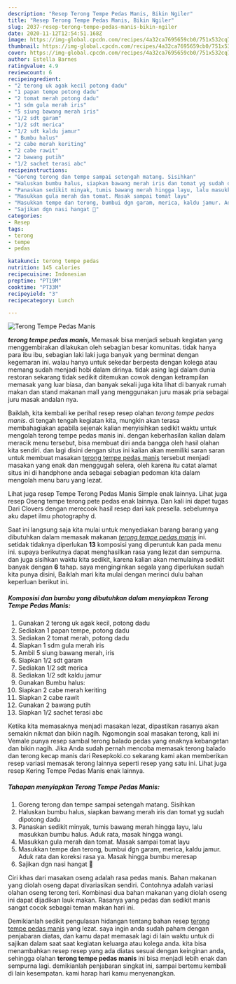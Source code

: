 ```yaml
---
description: "Resep Terong Tempe Pedas Manis, Bikin Ngiler"
title: "Resep Terong Tempe Pedas Manis, Bikin Ngiler"
slug: 2037-resep-terong-tempe-pedas-manis-bikin-ngiler
date: 2020-11-12T12:54:51.168Z
image: https://img-global.cpcdn.com/recipes/4a32ca7695659cb0/751x532cq70/terong-tempe-pedas-manis-foto-resep-utama.jpg
thumbnail: https://img-global.cpcdn.com/recipes/4a32ca7695659cb0/751x532cq70/terong-tempe-pedas-manis-foto-resep-utama.jpg
cover: https://img-global.cpcdn.com/recipes/4a32ca7695659cb0/751x532cq70/terong-tempe-pedas-manis-foto-resep-utama.jpg
author: Estella Barnes
ratingvalue: 4.9
reviewcount: 6
recipeingredient:
- "2 terong uk agak kecil potong dadu"
- "1 papan tempe potong dadu"
- "2 tomat merah potong dadu"
- "1 sdm gula merah iris"
- "5 siung bawang merah iris"
- "1/2 sdt garam"
- "1/2 sdt merica"
- "1/2 sdt kaldu jamur"
- " Bumbu halus"
- "2 cabe merah keriting"
- "2 cabe rawit"
- "2 bawang putih"
- "1/2 sachet terasi abc"
recipeinstructions:
- "Goreng terong dan tempe sampai setengah matang. Sisihkan"
- "Haluskan bumbu halus, siapkan bawang merah iris dan tomat yg sudah dipotong dadu"
- "Panaskan sedikit minyak, tumis bawang merah hingga layu, lalu masukkan bumbu halus. Aduk rata, masak hingga wangi."
- "Masukkan gula merah dan tomat. Masak sampai tomat layu"
- "Masukkan tempe dan terong, bumbui dgn garam, merica, kaldu jamur. Aduk rata dan koreksi rasa ya. Masak hingga bumbu meresap"
- "Sajikan dgn nasi hangat 🤗"
categories:
- Resep
tags:
- terong
- tempe
- pedas

katakunci: terong tempe pedas 
nutrition: 145 calories
recipecuisine: Indonesian
preptime: "PT19M"
cooktime: "PT33M"
recipeyield: "3"
recipecategory: Lunch

---
```



![Terong Tempe Pedas Manis](https://img-global.cpcdn.com/recipes/4a32ca7695659cb0/751x532cq70/terong-tempe-pedas-manis-foto-resep-utama.jpg)

<b><i>terong tempe pedas manis</i></b>, Memasak bisa menjadi sebuah kegiatan yang menggembirakan dilakukan oleh sebagian besar komunitas. tidak hanya para ibu ibu, sebagian laki laki juga banyak yang berminat dengan kegemaran ini. walau hanya untuk sekedar berpesta dengan kolega atau memang sudah menjadi hobi dalam dirinya. tidak asing lagi dalam dunia restoran sekarang tidak sedikit ditemukan cowok dengan ketrampilan memasak yang luar biasa, dan banyak sekali juga kita lihat di banyak rumah makan dan stand makanan mall yang menggunakan juru masak pria sebagai juru masak andalan nya.

Baiklah, kita kembali ke perihal resep resep olahan <i>terong tempe pedas manis</i>. di tengah tengah kegiatan kita, mungkin akan terasa membahagiakan apabila sejenak kalian menyisihkan sedikit waktu untuk mengolah terong tempe pedas manis ini. dengan keberhasilan kalian dalam meracik menu tersebut, bisa membuat diri anda bangga oleh hasil olahan kita sendiri. dan lagi disini dengan situs ini kalian akan memiliki saran saran untuk membuat masakan <u>terong tempe pedas manis</u> tersebut menjadi masakan yang enak dan menggugah selera, oleh karena itu catat alamat situs ini di handphone anda sebagai sebagian pedoman kita dalam mengolah menu baru yang lezat.

Lihat juga resep Tempe Terong Pedas Manis Simple enak lainnya. Lihat juga resep Oseng tempe terong pete pedas enak lainnya. Dan kali ini dapet tugas Dari Clovers dengan merecook hasil resep dari kak presella. sebelumnya aku dapet ilmu photography d.


Saat ini langsung saja kita mulai untuk menyediakan barang barang yang dibutuhkan dalam memasak makanan <u><i>terong tempe pedas manis</i></u> ini. setidak tidaknya diperlukan <b>13</b> komposisi yang diperuntuk kan pada menu ini. supaya berikutnya dapat menghasilkan rasa yang lezat dan sempurna. dan juga sisihkan waktu kita sedikit, karena kalian akan memulainya sedikit banyak dengan <b>6</b> tahap. saya menginginkan segala yang diperlukan sudah kita punya disini, Baiklah mari kita mulai dengan merinci dulu bahan keperluan berikut ini.

<!--inarticleads1-->

##### Komposisi dan bumbu yang dibutuhkan dalam menyiapkan Terong Tempe Pedas Manis:

1. Gunakan 2 terong uk agak kecil, potong dadu
1. Sediakan 1 papan tempe, potong dadu
1. Sediakan 2 tomat merah, potong dadu
1. Siapkan 1 sdm gula merah iris
1. Ambil 5 siung bawang merah, iris
1. Siapkan 1/2 sdt garam
1. Sediakan 1/2 sdt merica
1. Sediakan 1/2 sdt kaldu jamur
1. Gunakan  Bumbu halus:
1. Siapkan 2 cabe merah keriting
1. Siapkan 2 cabe rawit
1. Gunakan 2 bawang putih
1. Siapkan 1/2 sachet terasi abc


Ketika kita memasaknya menjadi masakan lezat, dipastikan rasanya akan semakin nikmat dan bikin nagih. Ngomongin soal masakan terong, kali ini Vemale punya resep sambal terong balado pedas yang enaknya kebangetan dan bikin nagih. Jika Anda sudah pernah mencoba memasak terong balado dan terong kecap manis dari Resepkoki.co sekarang kami akan memberikan resep variasi memasak terong lainnya seperti resep yang satu ini. Lihat juga resep Kering Tempe Pedas Manis enak lainnya. 

<!--inarticleads2-->

##### Tahapan menyiapkan Terong Tempe Pedas Manis:

1. Goreng terong dan tempe sampai setengah matang. Sisihkan
1. Haluskan bumbu halus, siapkan bawang merah iris dan tomat yg sudah dipotong dadu
1. Panaskan sedikit minyak, tumis bawang merah hingga layu, lalu masukkan bumbu halus. Aduk rata, masak hingga wangi.
1. Masukkan gula merah dan tomat. Masak sampai tomat layu
1. Masukkan tempe dan terong, bumbui dgn garam, merica, kaldu jamur. Aduk rata dan koreksi rasa ya. Masak hingga bumbu meresap
1. Sajikan dgn nasi hangat 🤗


Ciri khas dari masakan oseng adalah rasa pedas manis. Bahan makanan yang diolah oseng dapat divariasikan sendiri. Contohnya adalah variasi olahan oseng terong teri. Kombinasi dua bahan makanan yang diolah oseng ini dapat dijadikan lauk makan. Rasanya yang pedas dan sedikit manis sangat cocok sebagai teman makan hari ini. 

Demikianlah sedikit pengulasan hidangan tentang bahan resep <u>terong tempe pedas manis</u> yang lezat. saya ingin anda sudah paham dengan penjabaran diatas, dan kamu dapat memasak lagi di lain waktu untuk di sajikan dalam saat saat kegiatan keluarga atau kolega anda. kita bisa menambahkan resep resep yang ada diatas sesuai dengan keinginan anda, sehingga olahan <b>terong tempe pedas manis</b> ini bisa menjadi lebih enak dan sempurna lagi. demikianlah penjabaran singkat ini, sampai bertemu kembali di lain kesempatan. kami harap hari kamu menyenangkan.
